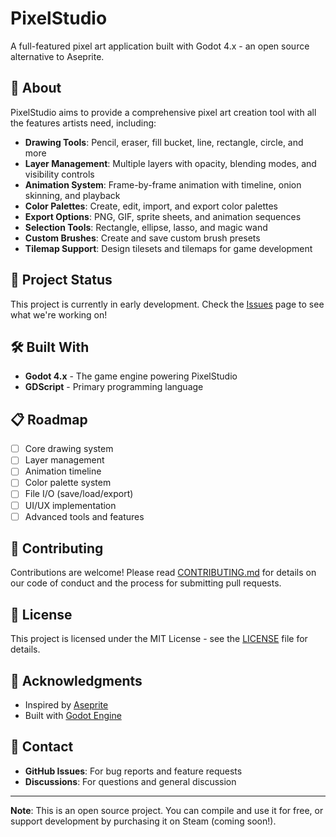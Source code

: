 # PixelStudio

A full-featured pixel art application built with Godot 4.x - an open source alternative to Aseprite.

## 🎨 About

PixelStudio aims to provide a comprehensive pixel art creation tool with all the features artists need, including:

- **Drawing Tools**: Pencil, eraser, fill bucket, line, rectangle, circle, and more
- **Layer Management**: Multiple layers with opacity, blending modes, and visibility controls
- **Animation System**: Frame-by-frame animation with timeline, onion skinning, and playback
- **Color Palettes**: Create, edit, import, and export color palettes
- **Export Options**: PNG, GIF, sprite sheets, and animation sequences
- **Selection Tools**: Rectangle, ellipse, lasso, and magic wand
- **Custom Brushes**: Create and save custom brush presets
- **Tilemap Support**: Design tilesets and tilemaps for game development

## 🚀 Project Status

This project is currently in early development. Check the [Issues](https://github.com/Mingli29M/PixelStudio/issues) page to see what we're working on!

## 🛠️ Built With

- **Godot 4.x** - The game engine powering PixelStudio
- **GDScript** - Primary programming language

## 📋 Roadmap

- [ ] Core drawing system
- [ ] Layer management
- [ ] Animation timeline
- [ ] Color palette system
- [ ] File I/O (save/load/export)
- [ ] UI/UX implementation
- [ ] Advanced tools and features

## 🤝 Contributing

Contributions are welcome! Please read [CONTRIBUTING.md](CONTRIBUTING.md) for details on our code of conduct and the process for submitting pull requests.

## 📄 License

This project is licensed under the MIT License - see the [LICENSE](LICENSE) file for details.

## 🙏 Acknowledgments

- Inspired by [Aseprite](https://www.aseprite.org/)
- Built with [Godot Engine](https://godotengine.org/)

## 💬 Contact

- **GitHub Issues**: For bug reports and feature requests
- **Discussions**: For questions and general discussion

---

**Note**: This is an open source project. You can compile and use it for free, or support development by purchasing it on Steam (coming soon!).